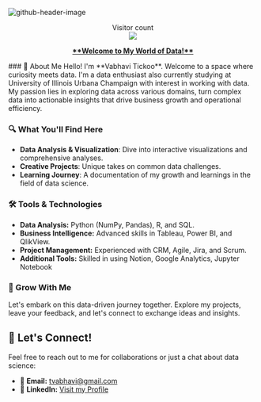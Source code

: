 ![github-header-image](https://github.com/vtickoo2/vtickoo2/assets/151427655/667c1cae-7bc8-45f5-a2ff-d097df8e228a)

<p align="center"> 
  Visitor count<br>
  <img src="https://profile-counter.glitch.me/vtickoo2/count.svg" />
</p>
<p align="center"> 
<b><u>**Welcome to My World of Data!**</u></b>
</p>
### 🚀 About Me
Hello! I'm **Vabhavi Tickoo**. Welcome to a space where curiosity meets data. I'm a data enthusiast also currently studying at University of Illinois Urbana Champaign with interest in working with data. My passion lies in exploring data across various domains, turn complex data into actionable insights that drive business growth and operational efficiency. 

### 🔍 What You'll Find Here
  - **Data Analysis & Visualization**: Dive into interactive visualizations and comprehensive analyses.
  - **Creative Projects**: Unique takes on common data challenges.
  - **Learning Journey**: A documentation of my growth and learnings in the field of data science.

### 🛠 Tools & Technologies
  - **Data Analysis:** Python (NumPy, Pandas), R, and SQL.
  - **Business Intelligence:** Advanced skills in Tableau, Power BI, and QlikView.
  - **Project Management:** Experienced with CRM, Agile, Jira, and Scrum.
  - **Additional Tools:** Skilled in using Notion, Google Analytics, Jupyter Notebook

### 🌱 Grow With Me
Let's embark on this data-driven journey together. Explore my projects, leave your feedback, and let's connect to exchange ideas and insights.

## 🤝 Let's Connect!
Feel free to reach out to me for collaborations or just a chat about data science:
- 📧 **Email:** [tvabhavi@gmail.com](mailto:tvabhavi@gmail.com)
- 💼 **LinkedIn:** [Visit my Profile](https://www.linkedin.com/in/vabhavi-tickoo/)
